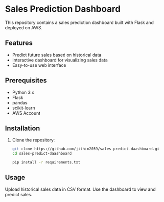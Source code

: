 # Sales Prediction Dashboard

This repository contains a sales prediction dashboard built with Flask and deployed on AWS.

## Features
- Predict future sales based on historical data
- Interactive dashboard for visualizing sales data
- Easy-to-use web interface

## Prerequisites
- Python 3.x
- Flask
- pandas
- scikit-learn
- AWS Account

## Installation

1. Clone the repository:
   ```bash
   git clone https://github.com/jithin2059/sales-predict-daashboard.git
   cd sales-predict-daashboard

   pip install -r requirements.txt

## Usage
Upload historical sales data in CSV format.
Use the dashboard to view and predict sales.
